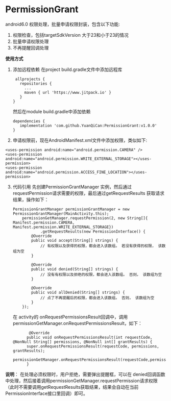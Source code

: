 # PermissionGrant
android6.0 权限处理，批量申请权限封装，包含以下功能:
1. 权限检查，包括targetSdkVersion 大于23和小于23的情况
2. 批量申请权限处理
3. 不再提醒回调处理

**使用方式**
  1. 添加远程依赖
     在project build.gradle文件中添加远程库
     ```
      allprojects {
        repositories {
          ...
          maven { url 'https://www.jitpack.io' }
        }
     }
     ```
     然后在module build.gradle中添加依赖
     ```
     dependencies {
     	implementation 'com.github.YuanQiCan:PermissionGrant:v1.0.0'
     }
     ```
  2. 申请权限前，现在AndroidManifest.xml文件中添加权限，类似如下:
  ```
  <uses-permission android:name="android.permission.CAMERA" />
  <uses-permission android:name="android.permission.WRITE_EXTERNAL_STORAGE"></uses-permission>
  <uses-permission android:name="android.permission.ACCESS_FINE_LOCATION"></uses-permission>
  ```
3. 代码引用
先创建PermissionGrantManager 实例，然后通过requestPermission请求需要的权限，最后通过getRequestResults 获取请求结果，操作如下：
    ```
    PermissionGrantManager permissionGrantManager = new PermissionGrantManager(MainActivity.this);
        permissionGetManager.requestPermission(2, new String[]{ Manifest.permission.CAMERA, Manifest.permission.WRITE_EXTERNAL_STORAGE})
                .getRequestResults(new PermissionInterface() {
            @Override
            public void accept(String[] strings) {
                // 有权限以及获得的权限，都会进入该数组。 若没有获得的权限， 该数组为空
            }

            @Override
            public void denied(String[] strings) {
                // 没有有权限以及拒绝的权限，都会进入该数组。 否则， 该数组为空
            }

            @Override
            public void allDenied(String[] strings) {
                // 点了不再提醒后的权限，都会进入该数组。 否则， 该数组为空
            }
        });
	```
	在 activity的 onRequestPermissionsResult回调中，调用permissionGetManager.onRequestPermissionsResult，如下：
	```
	       @Override
	      public void onRequestPermissionsResult(int requestCode, @NonNull String[] permissions, @NonNull int[] grantResults) {
		  super.onRequestPermissionsResult(requestCode, permissions, grantResults);
		  permissionGetManager.onRequestPermissionsResult(requestCode,permissions,grantResults);
		  }
	```
**说明**：
    在处理必须权限时，用户拒绝，需要弹出提醒框，可以在 denied回调函数中处理，然后接着调用permissionGetManager.requestPermission请求权限（此时不需要调用getRequestResults获取结果，结果会自动在当前PermissionInterface接口里回调）即可。
    
     
